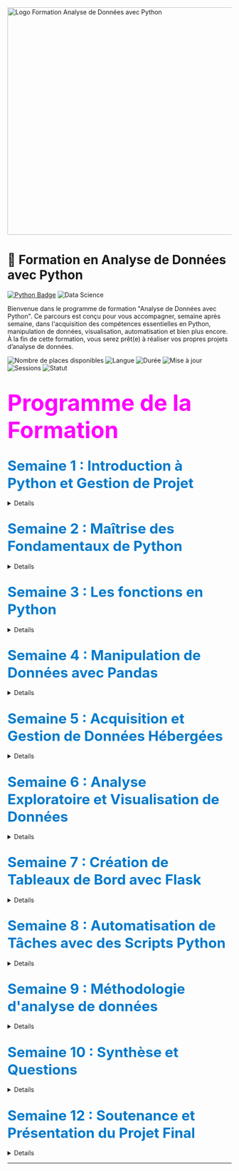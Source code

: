 <img src="/Neriya98/python-data-analysis/2.png" alt="Logo Formation Analyse de Données avec Python" height = 510 width="1100"/>

# 📘 Formation en Analyse de Données avec Python  
[![Python Badge](https://img.shields.io/badge/Python-3.10+-blue?logo=python&logoColor=white)](https://www.python.org/) 
![Data Science](https://img.shields.io/badge/Data_Analysis-blue?)

Bienvenue dans le programme de formation "Analyse de Données avec Python". Ce parcours est conçu pour vous accompagner, semaine après semaine, dans l'acquisition des compétences essentielles en Python, manipulation de données, visualisation, automatisation et bien plus encore. À la fin de cette formation, vous serez prêt(e) à réaliser vos propres projets d’analyse de données.

![Nombre de places disponibles](https://img.shields.io/badge/Places_disponibles-30-brightgreen)
![Langue](https://img.shields.io/badge/Langue-Français-blue)
![Durée](https://img.shields.io/badge/Durée-30+%20heures-orange)
![Mise à jour](https://img.shields.io/badge/Mise%20%C3%A0%20jour-Novembre_2024-brightgreen)
![Sessions](https://img.shields.io/badge/Nombre%20de%20Sessions-20-purple)
![Statut](https://img.shields.io/badge/Statut%20-À_venir-red)


# <span style="color:magenta; font-size:1.8em;">Programme de la Formation</span>

<h2><span style="color:#007acc; font-size:1.5em;">Semaine 1 : Introduction à Python et Gestion de Projet</span></h2>

<details> 

<strong style="font-size: 1.4em;">Session 1 : Organisation et Versioning de Projet (1h30)</strong>

<ul style="line-height: 35px;">
    <li> 🗂️ Introduction à Git et GitHub pour le contrôle de version </li>
    <li> 📁 Création et gestion d'un dossier de travail structuré  </li>
    <li> 🗃️ Partitionnement et organisation de dossiers pour les projets d’analyse</li>
    <li>📝 Exercice : Configurer un dépôt Git pour un projet d’analyse</li>  
</ul>

<strong style="font-size: 1.4em;">Session 2 : Notions de Base en Python - Partie 1 (1h30)</strong> 
<ul style="line-height: 35px;">
    <li>🛠️ Présentation des outils : Jupyter Notebook, scripts Python</li>
    <li>🔢 Variables et types de données :</li> 
        <ul style="line-height:30px;">
            <li> Découverte des variables, assignation, modification</li>
            <li> Types de données en Python</li>
        </ul>
    <li>📝 Exercice : Créer des scripts pour explorer les structures de données simples</li>
</ul>
</details>


 <h2><span style="color:#007acc; font-size:1.5em;">Semaine 2 : Maîtrise des Fondamentaux de Python</span></h2>

<details>

<strong style="font-size: 1.4em;">Session 3 : Notions de Base en Python - Partie 2 (1h30)</strong>
<ul style="line-height: 35px;">
    <li>📊 Exploration avancée des structures de données :</li> 
    <ul style = "line-height:30px;">
        <li> Listes </li>
        <li> Dictionnaires</li>
        <li> Ensembles</li>
    </ul>
</ul>

<strong style="font-size: 1.4em;">Session 4 : Notions de Base en Python - Les strucures de controle (1h30)</strong>
<ul style="line-height: 35px;">
    <li>🔄 Boucles</li>
    <li> Conditions</li>
</ul>

</details>


## <span style="color:#007acc; font-size:1.5em;">Semaine 3 : Les fonctions en Python</span>

<details>

<strong style="font-size: 1.4em;">Session 5 : Introduction aux fonctions (1h30)</strong>

<ul style="line-height: 35px;">
    <li> Syntaxe</li>
    <li> Fonctions avec et sans argument</li>
    <li> Fonctions lambda</li>
</ul>


<strong style="font-size: 1.4em;">Session 6 : Fonctions Avancées (1h30)</strong>

<ul style="line-height: 35px;">
    <li>🔀 Fonctions recursives</li>
    <li> Fonctions *args</li>
    <li> Fonctions **kwargs</li>
    <li> 📝 Exercice </li>
</ul>

<strong style="font-size: 1.4em;"> Session 8 : Séance de pratique sur les bases de python (1h30)</strong>
<p>📝 Séries d'exercices à pratiquer en live pour maitriser toutes les notions abordées jusque là.</p>

</details>

## <span style="color:#007acc; font-size:1.5em;">Semaine 4 : Manipulation de Données avec Pandas</span>
<details>

<strong style="font-size: 1.4em;">Session 9 : Chargement et Nettoyage de Données (1h30)</strong>

<ul style="line-height: 35px;">
    <li> Création de dataFrames et de Series</li>
    <li> 📥 Chargement de fichiers CSV avec Pandas </li>
    <li> 🧹 Nettoyage des données : gestion des valeurs manquantes et doublons </li>
    <li> Sauvegarde de données avec Pandas</li>
    <li> 📝 Exercice : Importer et nettoyer un jeu de données</li>
</ul>

<strong style="font-size: 1.4em;">Session 10 : Transformation et Préparation de Données (1h30)</strong>
<ul style="line-height: 35px;">
    <li> Filtrage</li>
    <li> Tri </li>
    <li> Création de colonnes </li>
    <li> 📝 Exercice : Préparer les données d’un jeu de données pour analyse</li>
</ul>

<strong style="font-size:1.4em;"> Session 11 : Séries Temporelles et Préparation de Données (1h30)</strong>
<ul style="line-height:35px;">
    <li> ⏳ Nettoyage et préparation des données de séries temporelles </li>
    <li> 📝 Exercice : Manipuler des séries temporelles pour obtenir un jeu de données impeccable </li>
</ul>
</details>

## <span style="color:#007acc; font-size:1.5em;">Semaine 5 : Acquisition et Gestion de Données Hébergées</span>

<details>
<strong style="font-size: 1.4em;">Session 12 : Acquisition de Données depuis une Base SQL (1h30)</strong>
<ul style="line-height:35px;">
    <li> 🗄️ Introduction aux bases de données SQL et connexion avec Python</li>
    <li> 📝 Exercice : Se connecter à une base SQL et importer un jeu de données </li>
</ul>

<strong style="font-size: 1.4em;">Session 13 : Introduction à MongoDB et Données Non Structurées (1h30)</strong>
<ul style="line-height:35px;">
    <li> 📂 Utilisation de MongoDB pour des données non structurées </li>
    <li> 📝 Exercice : Charger des données depuis MongoDB </li>
</ul>
</details>

## <span style="color:#007acc; font-size:1.5em;">Semaine 6 : Analyse Exploratoire et Visualisation de Données</span>

<details>
<strong style="font-size: 1.4em;">Session 14 : Analyse Exploratoire des Données avec Pandas (1h30)</strong>
<ul style="line-height:35px;">
    <li>📊 Statistiques descriptives et premières visualisations </li>
    <li>📝 Exercice : Réaliser une analyse exploratoire </li>
</ul>

<strong style="font-size: 1.4em;">Session 15 : Visualisation avec Matplotlib, Seaborn & Plotly (1h30)</strong>
<ul style="line-height:35px;">
    <li> 📈 Création de graphiques :</li> 
        <ul style ="line-heigt:30px;">
            <li> Lignes</li>
            <li> Barres</li>
            <li> Histogrammes</li>
            <li> Heatmaps </li>
            <li> Diagramme de dipersion </li>
            <li> Analyse spatiale </li>
        </ul>
    <li> 📝 Exercice : Visualiser des données  </li>
</ul>
</details>

## <span style="color:#007acc; font-size:1.5em;">Semaine 7 : Création de Tableaux de Bord avec Flask</span>

<details>

<strong style="font-size: 1.4em;">Session 16 : Les Bases pour Flask (1h30)</strong>
<ul style="line-height:35px;">
    <li> 🌐 Retour sur HTML et décorateurs en Flask</li>  
    <li> 📝 Exercice : Concevoir une page avec HTML</li>
</ul>

<strong style="font-size: 1.4em;">Session 17 : Monitoring avec Flask (1h30)</strong>
<ul style="line-height:35px;">
    <li> 📊 Création d’une interface de visualisation  </li>  
    <li> 📝 Exercice : Créer un tableau de bord</li>
</ul>
</details>

## <span style="color:#007acc; font-size:1.5em;">Semaine 8 : Automatisation de Tâches avec des Scripts Python</span>

<details>

<strong style="font-size: 1.4em;">Session 18 : Introduction à l’Automatisation (1h30)</strong>
<ul style="line-height:35px;">
    <li> ⚙️ Automatiser extraction et nettoyage de données </li>  
    <li> 📝 Exercice : Créer un script de nettoyage</li>
</ul>

<strong style="font-size: 1.4em;">Session 19 : Structuration des Scripts (1h30)</strong>
<ul>
    <li> 🛠️ Organisation des scripts pour réutilisation </li>
    <li> 📝 Exercice : Créer un mini-pipeline d'analyse </li>
</ul>
</details>

## <span style="color:#007acc; font-size:1.5em;">Semaine 9 : Méthodologie d'analyse de données</span>

<details>
<strong style="font-size: 1.4em;">Session 20 : Structuration d’un Projet d’Analyse (1h30)</strong>
<ul style="line-height:35px;">
    <li> 📝 Structurer un projet d’analyse</li>
    <li> Planification</li>
    <li> Organisation </li>
</ul>
</details>

## <span style="color:#007acc; font-size:1.5em;">Semaine 10 : Synthèse et Questions</span>

<details>

<strong style="font-size: 1.4em;">Session 21 : Retour sur la Méthodologie (1h)</strong>
<p> 🎓 Questions et synthèse méthodologique  </p>
</details>

## <span style="color:#007acc; font-size:1.5em;">Semaine 12 : Soutenance et Présentation du Projet Final</span>

<details>

</details>

---
